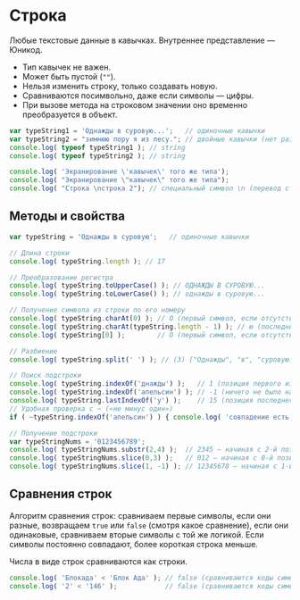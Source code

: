 # Строка

Любые текстовые данные в кавычках. Внутреннее представление — Юникод.

- Тип кавычек не важен.
- Может быть пустой (`""`).
- Нельзя изменить строку, только создавать новую.
- Сравниваются посимвольно, даже если символы — цифры.
- При вызове метода на строковом значении оно временно преобразуется в объект.

```js
var typeString1 = 'Однажды в суровую...';   // одиночные кавычки
var typeString2 = "зимнюю пору я из лесу."; // двойные кавычки (нет разницы)
console.log( typeof typeString1 ); // string
console.log( typeof typeString2 ); // string

console.log( 'Экранирование \'кавычек\' того же типа');
console.log( "Экранирование \"кавычек\" того же типа");
console.log( "Строка \nстрока 2"); // специальный символ \n (перевод строки)
```



## Методы и свойства

```js
var typeString = 'Однажды в суровую';   // одиночные кавычки

// Длина строки
console.log( typeString.length ); // 17

// Преобразование регистра
console.log( typeString.toUpperCase() ); // ОДНАЖДЫ В СУРОВУЮ...
console.log( typeString.toLowerCase() ); // однажды в суровую...

// Получение символа из строки по его номеру
console.log( typeString.charAt(0) ); // O (первый символ, если отсутствует, вернётся пустая строка)
console.log( typeString.charAt(typeString.length - 1) ); // ю (последний символ, если отсутствует, вернётся пустая строка)
console.log( typeString[0] );        // O (первый символ, если отсутствует, вернётся undefined)

// Разбиение
console.log( typeString.split(' ') ); // (3) ["Однажды", "в", "суровую..."]

// Поиск подстроки
console.log( typeString.indexOf('днажды') );   // 1 (позиция первого из найденных символов)
console.log( typeString.indexOf('апельсин') ); // -1 (ничего не было найдено)
console.log( typeString.lastIndexOf('у') );    // 15 (позиция последнего из найденных символов «у»)
// Удобная проверка с ~ («не минус один»)
if ( ~typeString.indexOf('апельсин') ) { console.log( 'совпадение есть' ); }

// Получение подстроки
var typeStringNums = '0123456789';
console.log( typeStringNums.substr(2,4) );  // 2345 — начиная с 2-й позиции, 4 символа
console.log( typeStringNums.slice(0,3) );   // 012 — начиная с 0-й позиции, заканчивая на 3 позиции (НЕ ВКЛЮЧАЯ 3-ю позицию)
console.log( typeStringNums.slice(1, -1) ); // 12345678 — начиная с 1-й позиции, заканчивая на одну позицию от конца
```


## Сравнения строк

Алгоритм сравнения строк: сравниваем первые символы, если они разные, возвращаем `true` или `false` (смотря какое сравнение), если они одинаковые, сравниваем вторые символы с той же логикой. Если символы постоянно совпадают, более короткая строка меньше.

Числа в виде строк сравниваются как строки.

```js
console.log( 'Блокада' < 'Блок Ада' ); // false (сравниваются коды символов на 4 позиции («а» и « »): 1072 < 32)
console.log( '2' < '146' );            // false (сравниваются коды символов, а не числа)
```

